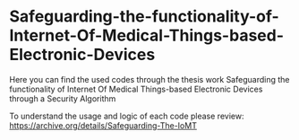 # Safeguarding-the-functionality-of-Internet-Of-Medical-Things-based-Electronic-Devices
Here you can find the used codes through the thesis work Safeguarding the functionality of Internet Of Medical Things-based Electronic Devices through a Security Algorithm 

To understand the usage and logic of each code please review: 
https://archive.org/details/Safeguarding-The-IoMT

